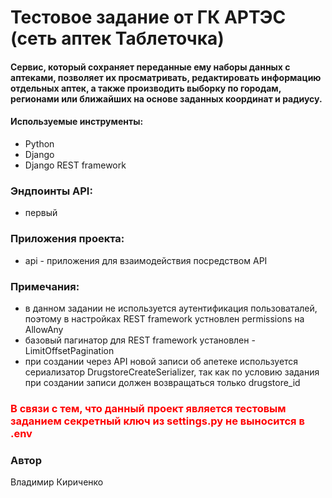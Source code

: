 # Тестовое задание от ГК АРТЭС (сеть аптек Таблеточка)
#### Cервис, который сохраняет переданные ему наборы данных c аптеками, позволяет их просматривать, редактировать информацию отдельных аптек, а также производить выборку по городам, регионами или ближайших на основе заданных координат и радиусу.
#### Используемые инструменты:
- Python
- Django
- Django REST framework

### Эндпоинты API:
- первый

### Приложения проекта:
- api - приложения для взаимодействия посредством API

### Примечания:
- в данном задании не используется аутентификация пользоваталей, поэтому в настройках REST framework устновлен permissions на AllowAny
- базовый пагинатор для REST framework установлен - LimitOffsetPagination
- при создании через API новой записи об апетеке используется сериализатор DrugstoreCreateSerializer, так как по условию задания при создании записи должен возвращаться только drugstore_id

### <span style="color:red"> В связи с тем, что данный проект является тестовым заданием секретный ключ из settings.py не выносится в .env </span>

### Автор
Владимир Кириченко